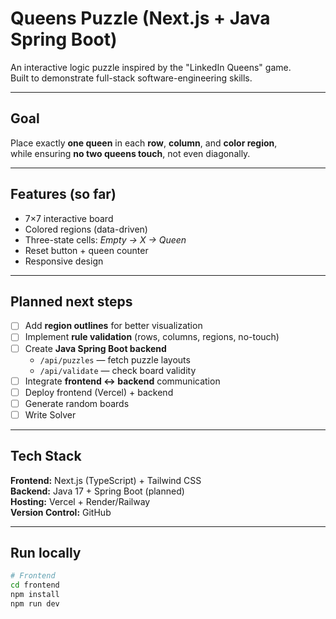 # Queens Puzzle (Next.js + Java Spring Boot)

An interactive logic puzzle inspired by the "LinkedIn Queens" game.  
Built to demonstrate full-stack software-engineering skills.

---

## Goal

Place exactly **one queen** in each **row**, **column**, and **color region**,  
while ensuring **no two queens touch**, not even diagonally.

---

## Features (so far)

- 7×7 interactive board
- Colored regions (data-driven)
- Three-state cells: _Empty → X → Queen_
- Reset button + queen counter
- Responsive design

---

## Planned next steps

- [ ] Add **region outlines** for better visualization
- [ ] Implement **rule validation** (rows, columns, regions, no-touch)
- [ ] Create **Java Spring Boot backend**
  - `/api/puzzles` — fetch puzzle layouts
  - `/api/validate` — check board validity
- [ ] Integrate **frontend <-> backend** communication
- [ ] Deploy frontend (Vercel) + backend
- [ ] Generate random boards
- [ ] Write Solver

---

## Tech Stack

**Frontend:** Next.js (TypeScript) + Tailwind CSS  
**Backend:** Java 17 + Spring Boot (planned)  
**Hosting:** Vercel + Render/Railway  
**Version Control:** GitHub

---

## Run locally

```bash
# Frontend
cd frontend
npm install
npm run dev
```
